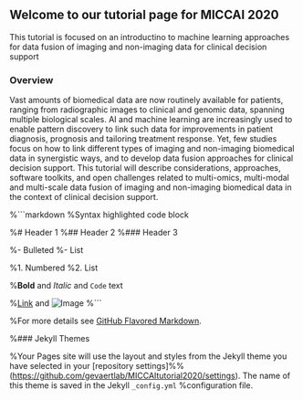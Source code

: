 ## Welcome to our tutorial page for MICCAI 2020

This tutorial is focused on an introductino to machine learning approaches for data fusion of imaging and non-imaging data for clinical decision support

### Overview

Vast amounts of biomedical data are now routinely available for patients, ranging from radiographic images to clinical and genomic data, spanning multiple biological scales. AI and machine learning are increasingly used to enable pattern discovery to link such data for improvements in patient diagnosis, prognosis and tailoring treatment response. Yet, few studies focus on how to link different types of imaging and non-imaging biomedical data in synergistic ways, and to develop data fusion approaches for clinical decision support. This tutorial will describe considerations, approaches, software toolkits, and open challenges related to multi-omics, multi-modal and multi-scale data fusion of imaging and non-imaging biomedical data in the context of clinical decision support.

%```markdown
%Syntax highlighted code block

%# Header 1
%## Header 2
%### Header 3

%- Bulleted
%- List

%1. Numbered
%2. List

%**Bold** and _Italic_ and `Code` text

%[Link](url) and ![Image](src)
%```

%For more details see [GitHub Flavored Markdown](https://guides.github.com/features/mastering-markdown/).

%### Jekyll Themes

%Your Pages site will use the layout and styles from the Jekyll theme you have selected in your [repository settings]%%(https://github.com/gevaertlab/MICCAItutorial2020/settings). The name of this theme is saved in the Jekyll `_config.yml` %configuration file.


